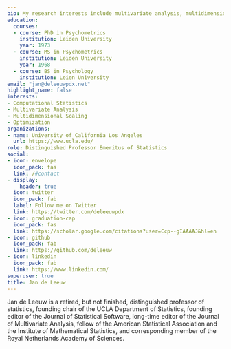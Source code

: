 ```yaml
---
bio: My research interests include multivariate analysis, multidimensional scaling, optimization, R and C programming
education:
  courses:
  - course: PhD in Psychometrics
    institution: Leiden University
    year: 1973
  - course: MS in Psychometrics
    institution: Leiden University
    year: 1968
  - course: BS in Psychology
    institution: Leien University
email: "jan@deleeuwpdx.net"
highlight_name: false
interests:
- Computational Statistics
- Multivariate Analysis
- Multidimensional Scaling
- Optimization
organizations:
- name: University of California Los Angeles
  url: https://www.ucla.edu/
role: Distinguished Professor Emeritus of Statistics
social:
- icon: envelope
  icon_pack: fas
  link: /#contact
- display:
    header: true
  icon: twitter
  icon_pack: fab
  label: Follow me on Twitter
  link: https://twitter.com/deleeuwpdx
- icon: graduation-cap
  icon_pack: fas
  link: https://scholar.google.com/citations?user=Ccp--gIAAAAJ&hl=en
- icon: github
  icon_pack: fab
  link: https://github.com/deleeuw
- icon: linkedin
  icon_pack: fab
  link: https://www.linkedin.com/
superuser: true
title: Jan de Leeuw
---
```


Jan de Leeuw is a retired, but not finished, distinguished professor of statistics, founding chair of the UCLA Department of Statistics, founding editor of the Journal of Statistical Software, long-time editor of the Journal of Multivariate Analysis, fellow of the American Statistical Association and the Institute of Mathematical Statistics, and corresponding member of the Royal Netherlands Academy of Sciences. 

